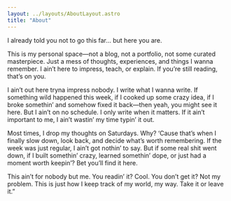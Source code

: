 ```yaml
---
layout: ../layouts/AboutLayout.astro
title: "About"
---
```


I already told you not to go this far… but here you are.

This is my personal space—not a blog, not a portfolio, not some curated masterpiece. Just a mess of thoughts, experiences, and things I wanna remember. I ain’t here to impress, teach, or explain. If you’re still reading, that’s on you.

I ain’t out here tryna impress nobody. I write what I wanna write. If something wild happened this week, if I cooked up some crazy idea, if I broke somethin’ and somehow fixed it back—then yeah, you might see it here. But I ain’t on no schedule. I only write when it matters. If it ain’t important to me, I ain’t wastin’ my time typin’ it out.

Most times, I drop my thoughts on Saturdays. Why? ‘Cause that’s when I finally slow down, look back, and decide what’s worth remembering. If the week was just regular, I ain’t got nothin’ to say. But if some real shit went down, if I built somethin’ crazy, learned somethin’ dope, or just had a moment worth keepin’? Bet you’ll find it here.

This ain’t for nobody but me. You readin’ it? Cool. You don’t get it? Not my problem. This is just how I keep track of my world, my way. Take it or leave it.”

